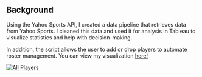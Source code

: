 ## Background

Using the Yahoo Sports API, I created a data pipeline that retrieves data from Yahoo Sports. I cleaned this data and used it for analysis in Tableau to visualize statistics and help with decision-making. 

In addition, the script allows the user to add or drop players to automate roster management. You can view my visualization [here!](https://public.tableau.com/views/VHP2425/AllPlayers?:language=en-US&:sid=&:redirect=auth&:display_count=n&:origin=viz_share_link)

<div class='tableauPlaceholder' id='viz1732737335762' style='position: relative'><noscript><a href='#'><img alt='All Players ' src='https:&#47;&#47;public.tableau.com&#47;static&#47;images&#47;VH&#47;VHP2425&#47;AllPlayers&#47;1_rss.png' style='border: none' /></a></noscript><object class='tableauViz'  style='display:none;'><param name='host_url' value='https%3A%2F%2Fpublic.tableau.com%2F' /> <param name='embed_code_version' value='3' /> <param name='site_root' value='' /><param name='name' value='VHP2425&#47;AllPlayers' /><param name='tabs' value='no' /><param name='toolbar' value='yes' /><param name='static_image' value='https:&#47;&#47;public.tableau.com&#47;static&#47;images&#47;VH&#47;VHP2425&#47;AllPlayers&#47;1.png' /> <param name='animate_transition' value='yes' /><param name='display_static_image' value='yes' /><param name='display_spinner' value='yes' /><param name='display_overlay' value='yes' /><param name='display_count' value='yes' /><param name='language' value='en-US' /></object></div>
